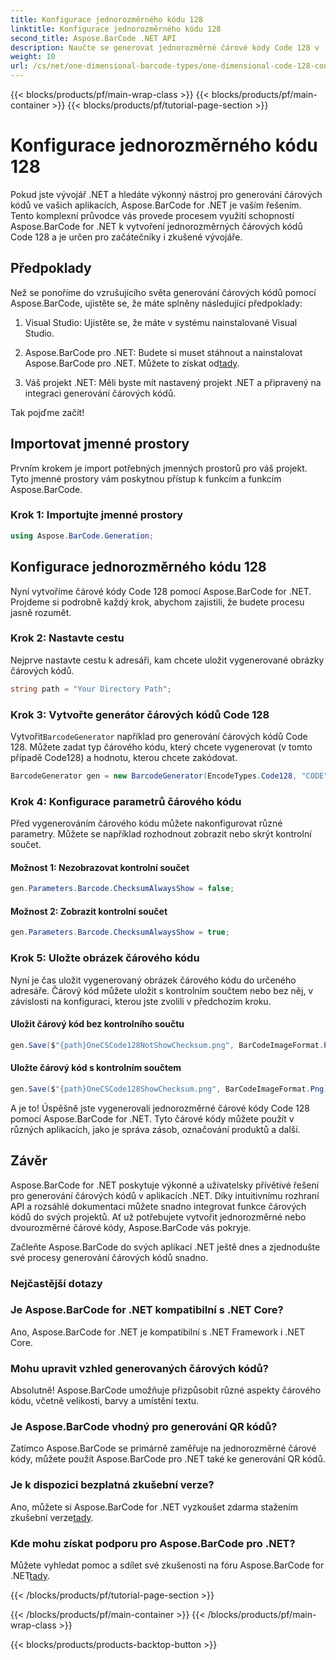 ```yaml
---
title: Konfigurace jednorozměrného kódu 128
linktitle: Konfigurace jednorozměrného kódu 128
second_title: Aspose.BarCode .NET API
description: Naučte se generovat jednorozměrné čárové kódy Code 128 v .NET pomocí Aspose.BarCode. Postupujte podle našeho podrobného průvodce pro bezproblémovou integraci čárových kódů.
weight: 10
url: /cs/net/one-dimensional-barcode-types/one-dimensional-code-128-configuration/
---
```


{{< blocks/products/pf/main-wrap-class >}}
{{< blocks/products/pf/main-container >}}
{{< blocks/products/pf/tutorial-page-section >}}

# Konfigurace jednorozměrného kódu 128


Pokud jste vývojář .NET a hledáte výkonný nástroj pro generování čárových kódů ve vašich aplikacích, Aspose.BarCode for .NET je vaším řešením. Tento komplexní průvodce vás provede procesem využití schopností Aspose.BarCode for .NET k vytvoření jednorozměrných čárových kódů Code 128 a je určen pro začátečníky i zkušené vývojáře. 

## Předpoklady

Než se ponoříme do vzrušujícího světa generování čárových kódů pomocí Aspose.BarCode, ujistěte se, že máte splněny následující předpoklady:

1. Visual Studio: Ujistěte se, že máte v systému nainstalované Visual Studio.

2.  Aspose.BarCode pro .NET: Budete si muset stáhnout a nainstalovat Aspose.BarCode pro .NET. Můžete to získat od[tady](https://releases.aspose.com/barcode/net/).

3. Váš projekt .NET: Měli byste mít nastavený projekt .NET a připravený na integraci generování čárových kódů.

Tak pojďme začít!

## Importovat jmenné prostory

Prvním krokem je import potřebných jmenných prostorů pro váš projekt. Tyto jmenné prostory vám poskytnou přístup k funkcím a funkcím Aspose.BarCode.

### Krok 1: Importujte jmenné prostory

```csharp
using Aspose.BarCode.Generation;
```

## Konfigurace jednorozměrného kódu 128

Nyní vytvoříme čárové kódy Code 128 pomocí Aspose.BarCode for .NET. Projdeme si podrobně každý krok, abychom zajistili, že budete procesu jasně rozumět.

### Krok 2: Nastavte cestu

Nejprve nastavte cestu k adresáři, kam chcete uložit vygenerované obrázky čárových kódů.

```csharp
string path = "Your Directory Path";
```

### Krok 3: Vytvořte generátor čárových kódů Code 128

 Vytvořit`BarcodeGenerator` například pro generování čárových kódů Code 128. Můžete zadat typ čárového kódu, který chcete vygenerovat (v tomto případě Code128) a hodnotu, kterou chcete zakódovat.

```csharp
BarcodeGenerator gen = new BarcodeGenerator(EncodeTypes.Code128, "CODE");
```

### Krok 4: Konfigurace parametrů čárového kódu

Před vygenerováním čárového kódu můžete nakonfigurovat různé parametry. Můžete se například rozhodnout zobrazit nebo skrýt kontrolní součet.

#### Možnost 1: Nezobrazovat kontrolní součet

```csharp
gen.Parameters.Barcode.ChecksumAlwaysShow = false;
```

#### Možnost 2: Zobrazit kontrolní součet

```csharp
gen.Parameters.Barcode.ChecksumAlwaysShow = true;
```

### Krok 5: Uložte obrázek čárového kódu

Nyní je čas uložit vygenerovaný obrázek čárového kódu do určeného adresáře. Čárový kód můžete uložit s kontrolním součtem nebo bez něj, v závislosti na konfiguraci, kterou jste zvolili v předchozím kroku.

#### Uložit čárový kód bez kontrolního součtu

```csharp
gen.Save($"{path}OneCSCode128NotShowChecksum.png", BarCodeImageFormat.Png);
```

#### Uložte čárový kód s kontrolním součtem

```csharp
gen.Save($"{path}OneCSCode128ShowChecksum.png", BarCodeImageFormat.Png);
```

A je to! Úspěšně jste vygenerovali jednorozměrné čárové kódy Code 128 pomocí Aspose.BarCode for .NET. Tyto čárové kódy můžete použít v různých aplikacích, jako je správa zásob, označování produktů a další.

## Závěr

Aspose.BarCode for .NET poskytuje výkonné a uživatelsky přívětivé řešení pro generování čárových kódů v aplikacích .NET. Díky intuitivnímu rozhraní API a rozsáhlé dokumentaci můžete snadno integrovat funkce čárových kódů do svých projektů. Ať už potřebujete vytvořit jednorozměrné nebo dvourozměrné čárové kódy, Aspose.BarCode vás pokryje.

Začleňte Aspose.BarCode do svých aplikací .NET ještě dnes a zjednodušte své procesy generování čárových kódů snadno.

### Nejčastější dotazy

### Je Aspose.BarCode for .NET kompatibilní s .NET Core?
Ano, Aspose.BarCode for .NET je kompatibilní s .NET Framework i .NET Core.

### Mohu upravit vzhled generovaných čárových kódů?
Absolutně! Aspose.BarCode umožňuje přizpůsobit různé aspekty čárového kódu, včetně velikosti, barvy a umístění textu.

### Je Aspose.BarCode vhodný pro generování QR kódů?
Zatímco Aspose.BarCode se primárně zaměřuje na jednorozměrné čárové kódy, můžete použít Aspose.BarCode pro .NET také ke generování QR kódů.

### Je k dispozici bezplatná zkušební verze?
 Ano, můžete si Aspose.BarCode for .NET vyzkoušet zdarma stažením zkušební verze[tady](https://releases.aspose.com/).

### Kde mohu získat podporu pro Aspose.BarCode pro .NET?
 Můžete vyhledat pomoc a sdílet své zkušenosti na fóru Aspose.BarCode for .NET[tady](https://forum.aspose.com/c/barcode/13).

{{< /blocks/products/pf/tutorial-page-section >}}

{{< /blocks/products/pf/main-container >}}
{{< /blocks/products/pf/main-wrap-class >}}

{{< blocks/products/products-backtop-button >}}
